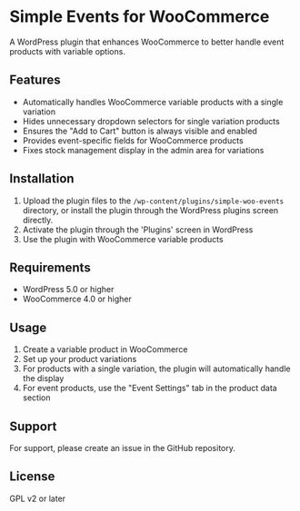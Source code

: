 # Simple Events for WooCommerce

A WordPress plugin that enhances WooCommerce to better handle event products with variable options.

## Features

- Automatically handles WooCommerce variable products with a single variation
- Hides unnecessary dropdown selectors for single variation products
- Ensures the "Add to Cart" button is always visible and enabled
- Provides event-specific fields for WooCommerce products
- Fixes stock management display in the admin area for variations

## Installation

1. Upload the plugin files to the `/wp-content/plugins/simple-woo-events` directory, or install the plugin through the WordPress plugins screen directly.
2. Activate the plugin through the 'Plugins' screen in WordPress
3. Use the plugin with WooCommerce variable products

## Requirements

- WordPress 5.0 or higher
- WooCommerce 4.0 or higher

## Usage

1. Create a variable product in WooCommerce
2. Set up your product variations
3. For products with a single variation, the plugin will automatically handle the display
4. For event products, use the "Event Settings" tab in the product data section

## Support

For support, please create an issue in the GitHub repository.

## License

GPL v2 or later
